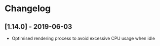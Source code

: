 # Changelog

## [1.14.0] - 2019-06-03
- Optimised rendering process to avoid excessive CPU usage when idle
